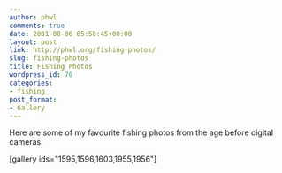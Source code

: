 ```yaml
---
author: phwl
comments: true
date: 2001-08-06 05:58:45+00:00
layout: post
link: http://phwl.org/fishing-photos/
slug: fishing-photos
title: Fishing Photos
wordpress_id: 70
categories:
- fishing
post_format:
- Gallery
---
```


Here are some of my favourite fishing photos from the age before digital cameras.

[gallery ids="1595,1596,1603,1955,1956"]
